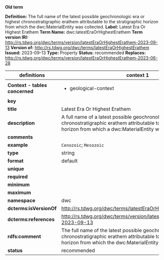 **Old term**

**Definition:** The full name of the latest possible geochronologic era or highest chronostratigraphic erathem attributable to the stratigraphic horizon from which the dwc:MaterialEntity was collected.
**Label:** Latest Era Or Highest Erathem
**Term Name:** dwc:latestEraOrHighestErathem
**Term version IRI:** http://rs.tdwg.org/dwc/terms/version/latestEraOrHighestErathem-2023-09-13
**Version of:** http://rs.tdwg.org/dwc/terms/latestEraOrHighestErathem
**Issued:** 2023-09-13
**Type:** Property
**Status:** recommended
**Replaces:** http://rs.tdwg.org/dwc/terms/version/latestEraOrHighestErathem-2023-06-28


| definitions | context 1 |
|-|-|
| **Context - tables concerned** | <ul><li>geological-context</li></ul> |
| **key** |  |
| **title** | Latest Era Or Highest Erathem |
| **description** | A full name of a latest possible geochronologic era or highest chronostratigraphic erathem attributable to the stratigraphic horizon from which a dwc:MaterialEntity was collected. |
| **comments** |  |
| **example** | `Cenozoic`; `Mesozoic` |
| **type** | string |
| **format** | default |
| **unique** |  |
| **required** |  |
| **minimum** |  |
| **maximum** |  |
| **namespace** | dwc |
| **dcterms:isVersionOf** | http://rs.tdwg.org/dwc/terms/latestEraOrHighestErathem |
| **dcterms:references** | http://rs.tdwg.org/dwc/terms/version/latestEraOrHighestErathem-2023-09-13 |
| **rdfs:comment** | The full name of the latest possible geochronologic era or highest chronostratigraphic erathem attributable to the stratigraphic horizon from which the dwc:MaterialEntity was collected. |
| **status** | recommended |
